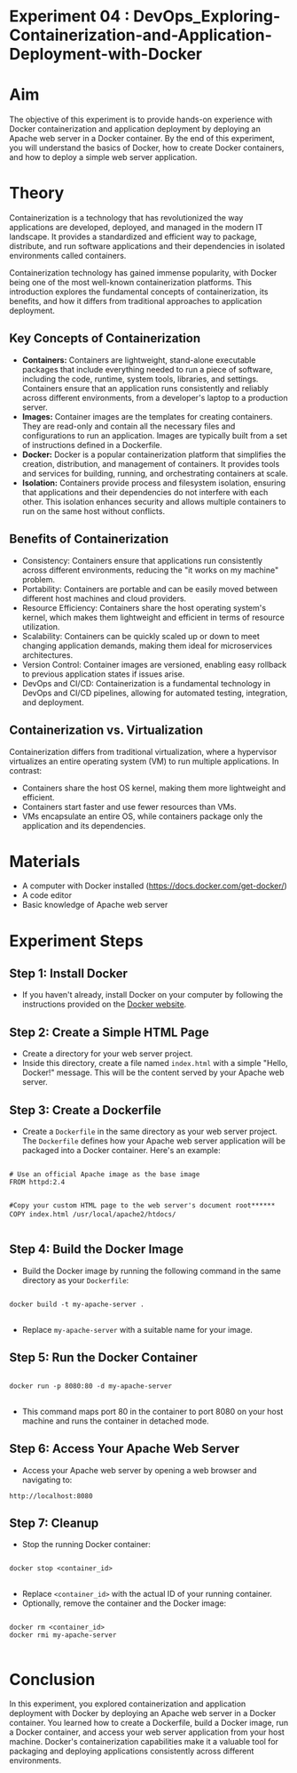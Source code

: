 # Experiment 04 : DevOps_Exploring-Containerization-and-Application-Deployment-with-Docker


<h1>Aim</h1>
<p>
The objective of this experiment is to provide hands-on experience with Docker containerization 
and application deployment by deploying an Apache web server in a Docker container. 
By the end of this experiment, you will understand the basics of Docker, how to create Docker containers, 
and how to deploy a simple web server application.
</p>

<h1>Theory</h1>
<p>
Containerization is a technology that has revolutionized the way applications are developed, deployed, 
and managed in the modern IT landscape. It provides a standardized and efficient way to package, 
distribute, and run software applications and their dependencies in isolated environments called containers.
</p>
<p>
Containerization technology has gained immense popularity, with Docker being one of the most well-known 
containerization platforms. This introduction explores the fundamental concepts of containerization, 
its benefits, and how it differs from traditional approaches to application deployment.
</p>

<h2>Key Concepts of Containerization</h2>
<ul>
<li>
  <b>Containers:</b> Containers are lightweight, stand-alone executable packages that include everything 
  needed to run a piece of software, including the code, runtime, system tools, libraries, and settings. 
  Containers ensure that an application runs consistently and reliably across different environments, 
  from a developer's laptop to a production server.
</li>
<li>
  <b>Images:</b> Container images are the templates for creating containers. They are read-only and contain 
  all the necessary files and configurations to run an application. Images are typically built from a set 
  of instructions defined in a Dockerfile.
</li>
<li>
  <b>Docker:</b> Docker is a popular containerization platform that simplifies the creation, distribution, 
  and management of containers. It provides tools and services for building, running, and orchestrating 
  containers at scale.
</li>
<li>
  <b>Isolation:</b> Containers provide process and filesystem isolation, ensuring that applications and 
  their dependencies do not interfere with each other. This isolation enhances security and allows 
  multiple containers to run on the same host without conflicts.
</li>
</ul>

<h2>Benefits of Containerization</h2>
<ul>
<li>Consistency: Containers ensure that applications run consistently across different environments, reducing the "it works on my machine" problem.</li>
<li>Portability: Containers are portable and can be easily moved between different host machines and cloud providers.</li>
<li>Resource Efficiency: Containers share the host operating system's kernel, which makes them lightweight and efficient in terms of resource utilization.</li>
<li>Scalability: Containers can be quickly scaled up or down to meet changing application demands, making them ideal for microservices architectures.</li>
<li>Version Control: Container images are versioned, enabling easy rollback to previous application states if issues arise.</li>
<li>DevOps and CI/CD: Containerization is a fundamental technology in DevOps and CI/CD pipelines, allowing for automated testing, integration, and deployment.</li>
</ul>

<h2>Containerization vs. Virtualization</h2>
<p>
Containerization differs from traditional virtualization, where a hypervisor virtualizes an entire operating 
system (VM) to run multiple applications. In contrast:
</p>
<ul>
<li>Containers share the host OS kernel, making them more lightweight and efficient.</li>
<li>Containers start faster and use fewer resources than VMs.</li>
<li>VMs encapsulate an entire OS, while containers package only the application and its dependencies.</li>
</ul>

<h1>Materials</h1>
<ul>
<li>A computer with Docker installed (<a href="https://docs.docker.com/get-docker/">https://docs.docker.com/get-docker/</a>)</li>
<li>A code editor</li>
<li>Basic knowledge of Apache web server</li>
</ul>

<h1>Experiment Steps</h1>
<h2>Step 1: Install Docker</h2>
<ul>
<li>If you haven't already, install Docker on your computer by following the instructions provided on the <a href="https://docs.docker.com/get-docker/">Docker website</a>.</li>
</ul>

<h2>Step 2: Create a Simple HTML Page</h2>
<ul>
<li>Create a directory for your web server project.</li>
<li>Inside this directory, create a file named <code>index.html</code> with a simple "Hello, Docker!" message. This will be the content served by your Apache web server.</li>
</ul>

<h2>Step 3: Create a Dockerfile</h2>
<ul>
<li>Create a <code>Dockerfile</code> in the same directory as your web server project. The <code>Dockerfile</code> defines how your Apache web server application will be packaged into a Docker container. Here's an example:</li>
</ul>
<pre>
<code>
# Use an official Apache image as the base image
FROM httpd:2.4

#Copy your custom HTML page to the web server's document root******
COPY index.html /usr/local/apache2/htdocs/
</code>
</pre>

<h2>Step 4: Build the Docker Image</h2>
<ul>
<li>Build the Docker image by running the following command in the same directory as your <code>Dockerfile</code>:</li>
</ul>
<pre>
<code>
docker build -t my-apache-server .
</code>
</pre>
<ul>
<li>Replace <code>my-apache-server</code> with a suitable name for your image.</li>
</ul>

<h2>Step 5: Run the Docker Container</h2>
<pre>
<code>
docker run -p 8080:80 -d my-apache-server
</code>
</pre>
<ul>
<li>This command maps port 80 in the container to port 8080 on your host machine and runs the container in detached mode.</li>
</ul>

<h2>Step 6: Access Your Apache Web Server</h2>
<ul>
<li>Access your Apache web server by opening a web browser and navigating to:</li>
</ul>
<pre>
<code>http://localhost:8080</code>
</pre>

<h2>Step 7: Cleanup</h2>
<ul>
<li>Stop the running Docker container:</li>
</ul>
<pre>
<code>
docker stop &lt;container_id&gt;
</code>
</pre>
<ul>
<li>Replace <code>&lt;container_id&gt;</code> with the actual ID of your running container.</li>
<li>Optionally, remove the container and the Docker image:</li>
</ul>
<pre>
<code>
docker rm &lt;container_id&gt;
docker rmi my-apache-server
</code>
</pre>

<h1>Conclusion</h1>
<p>
In this experiment, you explored containerization and application deployment with Docker by deploying an Apache web server in a Docker container. 
You learned how to create a Dockerfile, build a Docker image, run a Docker container, and access your web server application from your host machine. 
Docker's containerization capabilities make it a valuable tool for packaging and deploying applications consistently across different environments.
</p>
